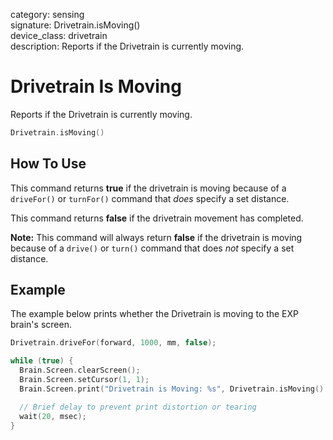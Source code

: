 category: sensing  
signature: Drivetrain.isMoving()  
device_class: drivetrain  
description: Reports if the Drivetrain is currently moving.

# Drivetrain Is Moving

Reports if the Drivetrain is currently moving.

```cpp
Drivetrain.isMoving()
```

## How To Use

This command returns **true** if the drivetrain is moving because of a `driveFor()` or `turnFor()` command that *does* specify a set distance.

This command returns **false** if the drivetrain movement has completed.

**Note:** This command will always return **false** if the drivetrain is moving because of a `drive()` or `turn()` command that does *not* specify a set distance.

## Example

The example below prints whether the Drivetrain is moving to the EXP brain's screen.

```cpp
Drivetrain.driveFor(forward, 1000, mm, false);

while (true) {
  Brain.Screen.clearScreen();
  Brain.Screen.setCursor(1, 1);
  Brain.Screen.print("Drivetrain is Moving: %s", Drivetrain.isMoving() ? "TRUE" : "FALSE");

  // Brief delay to prevent print distortion or tearing
  wait(20, msec);
}
```

<advanced>
</advanced>